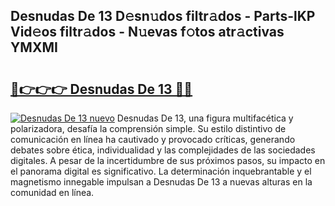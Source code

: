 ## Desnudas De 13 D𝚎sn𝚞dos filtr𝚊dos - Parts-lKP Vid𝚎os filtr𝚊dos - N𝚞evas f𝚘tos atr𝚊ctivas YMXMI

# <h2><a href="http://mb5ciga.tromn.icu/?c=Desnudas+De+13">🔗👉👉👉 Desnudas De 13 🔗🔗</a></h2>

[![Desnudas De 13 nuevo](https://i.imgur.com/pEAQMta.gif)](http://mb5ciga.tromn.icu/?c=Desnudas+De+13)
Desnudas De 13, una figura multifacética y polarizadora, desafía la comprensión simple. Su estilo distintivo de comunicación en línea ha cautivado y provocado críticas, generando debates sobre ética, individualidad y las complejidades de las sociedades digitales. A pesar de la incertidumbre de sus próximos pasos, su impacto en el panorama digital es significativo. La determinación inquebrantable y el magnetismo innegable impulsan a Desnudas De 13 a nuevas alturas en la comunidad en línea.
